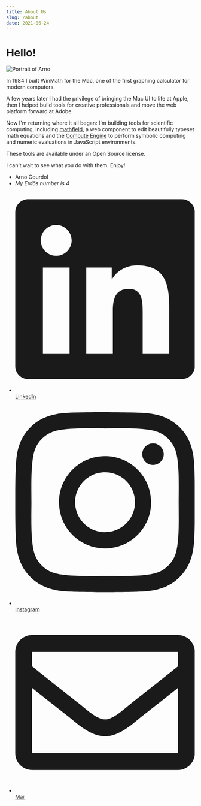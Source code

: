 ```yaml
---
title: About Us
slug: /about
date: 2021-06-24
---
```

<style>{`
  .signature {
    padding: 0;
    margin: 0;
    line-height: 1;
  }
  .signature li {
    list-style: none;
    padding-left: 0;
    padding-top: 8px;
  }
  .signature li:first-of-type::before {
    opacity: .5;
    content: '— '
  }

  .signature a {
    color: var(--primary-color);
    text-decoration: none;
    font-weight: 600;
    border-radius: 4px;
    padding: 8px;
    margin-left: -8px;
  }

  .signature a:hover {
    background-color: var(--neutral-800); 
  }

  .signature svg {
    width: 1.5em;
    height: 1.5em;
    vertical-align: middle;
    margin: 0;
    margin-right: 8px;
  }

  .hero {
    background: transparent;
    padding: 0;
    border-radius: 500px;
    float: right;
    shape-outside: url(/img/arno-memoji-computer.png);
    shape-image-threshold: .9;
    shape-margin: 40px;
  }

`}</style>

<h1 className="font-size-2xl">Hello!</h1>
<img className="hero" src="/img/arno-memoji-computer.png" alt="Portrait of Arno"/>

<div className="max-w-4xl mt-lg">

In 1984 I built WinMath for the Mac, one of the first graphing calculator 
for modern computers.

A few years later I had the privilege of bringing the Mac UI to life at Apple, 
then I helped build tools for creative professionals and
move the web platform forward at Adobe.

Now I'm returning where it all began: 
I'm building tools for scientific computing,
including [mathfield](/mathfield), a web component to edit 
beautifully typeset math equations 
and the [Compute Engine](/compute-engine/) to perform symbolic 
computing and numeric evaluations in JavaScript environments.

These tools are available under an Open Source license.

I can’t wait to see what you do with them. Enjoy!

<ul className="signature">
  <li>
    Arno Gourdol
  </li>
  <li style={{opacity:.6}}>
    <i>My Erdős number is 4</i>
  </li>
  <li>
    <a href="https://www.linkedin.com/in/arnog"><svg aria-hidden="true" focusable="false" data-prefix="fab" data-icon="linkedin" role="img" xmlns="http://www.w3.org/2000/svg" viewBox="0 0 448 512" data-fa-i2svg=""><path fill="currentColor" d="M416 32H31.9C14.3 32 0 46.5 0 64.3v383.4C0 465.5 14.3 480 31.9 480H416c17.6 0 32-14.5 32-32.3V64.3c0-17.8-14.4-32.3-32-32.3zM135.4 416H69V202.2h66.5V416zm-33.2-243c-21.3 0-38.5-17.3-38.5-38.5S80.9 96 102.2 96c21.2 0 38.5 17.3 38.5 38.5 0 21.3-17.2 38.5-38.5 38.5zm282.1 243h-66.4V312c0-24.8-.5-56.7-34.5-56.7-34.6 0-39.9 27-39.9 54.9V416h-66.4V202.2h63.7v29.2h.9c8.9-16.8 30.6-34.5 62.9-34.5 67.2 0 79.7 44.3 79.7 101.9V416z"></path></svg>LinkedIn</a>
  </li>
  <li>
    <a href="https://www.instagram.com/arnog"><svg className="svg-inline--fa fa-instagram fa-w-14" aria-hidden="true" focusable="false" data-prefix="fab" data-icon="instagram" role="img" xmlns="http://www.w3.org/2000/svg" viewBox="0 0 448 512" data-fa-i2svg=""><path fill="currentColor" d="M224.1 141c-63.6 0-114.9 51.3-114.9 114.9s51.3 114.9 114.9 114.9S339 319.5 339 255.9 287.7 141 224.1 141zm0 189.6c-41.1 0-74.7-33.5-74.7-74.7s33.5-74.7 74.7-74.7 74.7 33.5 74.7 74.7-33.6 74.7-74.7 74.7zm146.4-194.3c0 14.9-12 26.8-26.8 26.8-14.9 0-26.8-12-26.8-26.8s12-26.8 26.8-26.8 26.8 12 26.8 26.8zm76.1 27.2c-1.7-35.9-9.9-67.7-36.2-93.9-26.2-26.2-58-34.4-93.9-36.2-37-2.1-147.9-2.1-184.9 0-35.8 1.7-67.6 9.9-93.9 36.1s-34.4 58-36.2 93.9c-2.1 37-2.1 147.9 0 184.9 1.7 35.9 9.9 67.7 36.2 93.9s58 34.4 93.9 36.2c37 2.1 147.9 2.1 184.9 0 35.9-1.7 67.7-9.9 93.9-36.2 26.2-26.2 34.4-58 36.2-93.9 2.1-37 2.1-147.8 0-184.8zM398.8 388c-7.8 19.6-22.9 34.7-42.6 42.6-29.5 11.7-99.5 9-132.1 9s-102.7 2.6-132.1-9c-19.6-7.8-34.7-22.9-42.6-42.6-11.7-29.5-9-99.5-9-132.1s-2.6-102.7 9-132.1c7.8-19.6 22.9-34.7 42.6-42.6 29.5-11.7 99.5-9 132.1-9s102.7-2.6 132.1 9c19.6 7.8 34.7 22.9 42.6 42.6 11.7 29.5 9 99.5 9 132.1s2.7 102.7-9 132.1z"></path></svg>Instagram</a>
  </li>
  <li>
    <a href="mailto:arno@arno.org"><svg className="svg-inline--fa fa-envelope fa-w-16" aria-hidden="true" focusable="false" data-prefix="far" data-icon="envelope" role="img" xmlns="http://www.w3.org/2000/svg" viewBox="0 0 512 512" data-fa-i2svg=""><path fill="currentColor" d="M464 64H48C21.49 64 0 85.49 0 112v288c0 26.51 21.49 48 48 48h416c26.51 0 48-21.49 48-48V112c0-26.51-21.49-48-48-48zm0 48v40.805c-22.422 18.259-58.168 46.651-134.587 106.49-16.841 13.247-50.201 45.072-73.413 44.701-23.208.375-56.579-31.459-73.413-44.701C106.18 199.465 70.425 171.067 48 152.805V112h416zM48 400V214.398c22.914 18.251 55.409 43.862 104.938 82.646 21.857 17.205 60.134 55.186 103.062 54.955 42.717.231 80.509-37.199 103.053-54.947 49.528-38.783 82.032-64.401 104.947-82.653V400H48z"></path></svg>Mail</a>
  </li>
</ul>


</div>
